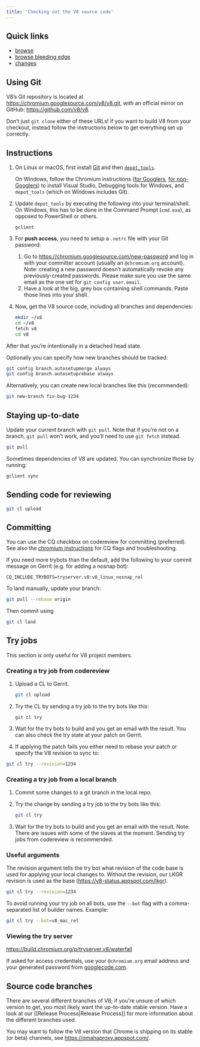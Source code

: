 ```yaml
---
title: 'Checking out the V8 source code'
---
```

## Quick links

- [browse](https://chromium.googlesource.com/v8/v8/)
- [browse bleeding edge](https://chromium.googlesource.com/v8/v8/+/master)
- [changes](https://chromium.googlesource.com/v8/v8/+log/master)

## Using Git

V8’s Git repository is located at <https://chromium.googlesource.com/v8/v8.git>, with an official mirror on GitHub: <https://github.com/v8/v8>.

Don’t just `git clone` either of these URLs! if you want to build V8 from your checkout, instead follow the instructions below to get everything set up correctly.

## Instructions

1. On Linux or macOS, first install [Git](https://github.com/v8/v8/wiki/Using%20Git#prerequisites) and then [`depot_tools`](https://commondatastorage.googleapis.com/chrome-infra-docs/flat/depot_tools/docs/html/depot_tools_tutorial.html#_setting_up).

    On Windows, follow the Chromium instructions ([for Googlers](https://goto.google.com/building-chrome-win), [for non-Googlers](https://chromium.googlesource.com/chromium/src/+/master/docs/windows_build_instructions.md#Setting-up-Windows)) to install Visual Studio, Debugging tools for Windows, and `depot_tools` (which on Windows includes Git).

1. Update `depot_tools` by executing the following into your terminal/shell. On Windows, this has to be done in the Command Prompt (`cmd.exe`), as opposed to PowerShell or others.

    ```
    gclient
    ```

1. For **push access**, you need to setup a `.netrc` file with your Git password:

    1. Go to <https://chromium.googlesource.com/new-password> and log in with your committer account (usually an `@chromium.org` account). Note: creating a new password doesn’t automatically revoke any previously-created passwords. Please make sure you use the same email as the one set for `git config user.email`.
    1. Have a look at the big, grey box containing shell commands. Paste those lines into your shell.

1. Now, get the V8 source code, including all branches and dependencies:

    ```bash
    mkdir ~/v8
    cd ~/v8
    fetch v8
    cd v8
    ```

After that you’re intentionally in a detached head state.

Optionally you can specify how new branches should be tracked:

```bash
git config branch.autosetupmerge always
git config branch.autosetuprebase always
```

Alternatively, you can create new local branches like this (recommended):

```bash
git new-branch fix-bug-1234
```

## Staying up-to-date

Update your current branch with `git pull`. Note that if you’re not on a branch, `git pull` won’t work, and you’ll need to use `git fetch` instead.

```bash
git pull
```

Sometimes dependencies of V8 are updated. You can synchronize those by running:

```bash
gclient sync
```

## Sending code for reviewing

```bash
git cl upload
```

## Committing

You can use the CQ checkbox on codereview for committing (preferred). See also the [chromium instructions](https://www.chromium.org/developers/testing/commit-queue) for CQ flags and troubleshooting.

If you need more trybots than the default, add the following to your commit message on Gerrit (e.g. for adding a nosnap bot):

```
CQ_INCLUDE_TRYBOTS=tryserver.v8:v8_linux_nosnap_rel
```

To land manually, update your branch:

```bash
git pull --rebase origin
```

Then commit using

```bash
git cl land
```

## Try jobs

This section is only useful for V8 project members.

### Creating a try job from codereview

1. Upload a CL to Gerrit.

    ```bash
    git cl upload
    ```

1. Try the CL by sending a try job to the try bots like this:

    ```
    git cl try
    ```

1. Wait for the try bots to build and you get an email with the result. You can also check the try state at your patch on Gerrit.

1. If applying the patch fails you either need to rebase your patch or specify the V8 revision to sync to:

```bash
git cl try --revision=1234
```

### Creating a try job from a local branch

1. Commit some changes to a git branch in the local repo.

1. Try the change by sending a try job to the try bots like this:

    ```bash
    git cl try
    ```

1. Wait for the try bots to build and you get an email with the result. Note: There are issues with some of the slaves at the moment. Sending try jobs from codereview is recommended.

### Useful arguments

The revision argument tells the try bot what revision of the code base is used for applying your local changes to. Without the revision, our LKGR revision is used as the base (https://v8-status.appspot.com/lkgr).

```bash
git cl try --revision=1234
```

To avoid running your try job on all bots, use the `--bot` flag with a comma-separated list of builder names. Example:

```bash
git cl try --bot=v8_mac_rel
```

### Viewing the try server

<https://build.chromium.org/p/tryserver.v8/waterfall>

If asked for access credentials, use your `@chromium.org` email address and your generated password from [googlecode.com](http://code.google.com/hosting/settings).

## Source code branches

There are several different branches of V8; if you're unsure of which version to get, you most likely want the up-to-date stable version. Have a look at our [[Release Process|Release Process]] for more information about the different branches used.

You may want to follow the V8 version that Chrome is shipping on its stable (or beta) channels, see <https://omahaproxy.appspot.com/>.
